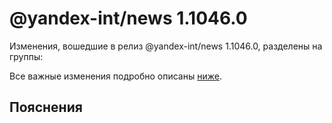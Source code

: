 # @yandex-int/news 1.1046.0

<!-- ЧЕЛОВЕЧЕСКОЕ ВСТУПЛЕНИЕ -->

Изменения, вошедшие в релиз @yandex-int/news 1.1046.0, разделены на группы:

Все важные изменения подробно описаны [ниже](#Пояснения).

## Пояснения

